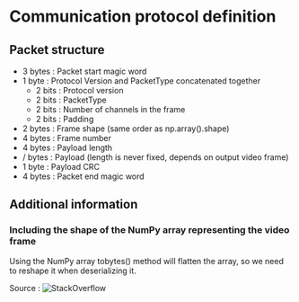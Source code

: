 # Communication protocol definition

## Packet structure

- 3 bytes : Packet start magic word
- 1 byte  : Protocol Version and PacketType concatenated together
    - 2 bits : Protocol version
    - 2 bits : PacketType
    - 2 bits : Number of channels in the frame
    - 2 bits : Padding
- 2 bytes : Frame shape (same order as np.array().shape)
- 4 bytes : Frame number
- 4 bytes : Payload length
- / bytes : Payload (length is never fixed, depends on output video frame)
- 1 byte  : Payload CRC
- 4 bytes : Packet end magic word

## Additional information
### Including the shape of the NumPy array representing the video frame

Using the NumPy array tobytes() method will flatten the array, so we need to reshape it when 
deserializing it.

Source : ![StackOverflow](https://stackoverflow.com/questions/47637758/how-can-i-make-a-numpy-ndarray-from-bytes)